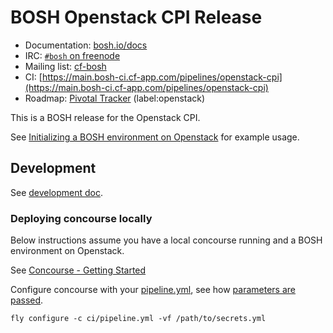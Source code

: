 # BOSH Openstack CPI Release

* Documentation: [bosh.io/docs](https://bosh.io/docs)
* IRC: [`#bosh` on freenode](https://webchat.freenode.net/?channels=bosh)
* Mailing list: [cf-bosh](https://lists.cloudfoundry.org/pipermail/cf-bosh)
* CI: [https://main.bosh-ci.cf-app.com/pipelines/openstack-cpi](https://main.bosh-ci.cf-app.com/pipelines/openstack-cpi)
* Roadmap: [Pivotal Tracker](https://www.pivotaltracker.com/n/projects/1133984) (label:openstack)

This is a BOSH release for the Openstack CPI.

See [Initializing a BOSH environment on Openstack](https://bosh.io/docs/init-openstack.html) for example usage.

## Development

See [development doc](docs/development.md).

### Deploying concourse locally

Below instructions assume you have a local concourse running and a BOSH environment on Openstack.

See [Concourse - Getting Started](http://concourse.ci/getting-started.html)

Configure concourse with your [pipeline.yml](ci/pipeline.yml), see how [parameters are passed](http://concourse.ci/fly-cli.html#fly-configure).

```
fly configure -c ci/pipeline.yml -vf /path/to/secrets.yml
```
